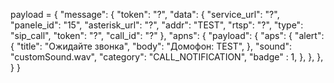 payload = { 
        "message": {
            "token": "?",
            "data": {
                "service_url": "?",
                "panele_id": "15",
                "asterisk_url": "?",
                "addr": "TEST",
                "rtsp": "?",
                "type": "sip_call",
                "token": "?",
                "call_id": "?"
            },
            "apns": {
                "payload": {
                    "aps": {
                        "alert": {
                            "title": "Ожидайте звонка",
                            "body": "Домофон: TEST",
                        },
                        "sound": "customSound.wav",
                        "category": "CALL_NOTIFICATION",
                        "badge" : 1,
                    },
                },
            },
        }
    }
